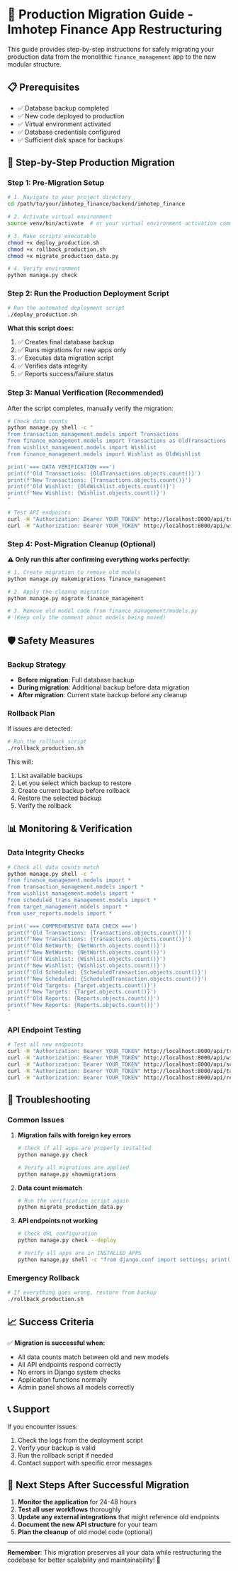 # 🚀 Production Migration Guide - Imhotep Finance App Restructuring

This guide provides step-by-step instructions for safely migrating your production data from the monolithic `finance_management` app to the new modular structure.

## 📋 Prerequisites

- ✅ Database backup completed
- ✅ New code deployed to production
- ✅ Virtual environment activated
- ✅ Database credentials configured
- ✅ Sufficient disk space for backups

## 🔧 Step-by-Step Production Migration

### Step 1: Pre-Migration Setup

```bash
# 1. Navigate to your project directory
cd /path/to/your/imhotep_finance/backend/imhotep_finance

# 2. Activate virtual environment
source venv/bin/activate  # or your virtual environment activation command

# 3. Make scripts executable
chmod +x deploy_production.sh
chmod +x rollback_production.sh
chmod +x migrate_production_data.py

# 4. Verify environment
python manage.py check
```

### Step 2: Run the Production Deployment Script

```bash
# Run the automated deployment script
./deploy_production.sh
```

**What this script does:**
1. ✅ Creates final database backup
2. ✅ Runs migrations for new apps only
3. ✅ Executes data migration script
4. ✅ Verifies data integrity
5. ✅ Reports success/failure status

### Step 3: Manual Verification (Recommended)

After the script completes, manually verify the migration:

```bash
# Check data counts
python manage.py shell -c "
from transaction_management.models import Transactions
from finance_management.models import Transactions as OldTransactions
from wishlist_management.models import Wishlist
from finance_management.models import Wishlist as OldWishlist

print('=== DATA VERIFICATION ===')
print(f'Old Transactions: {OldTransactions.objects.count()}')
print(f'New Transactions: {Transactions.objects.count()}')
print(f'Old Wishlist: {OldWishlist.objects.count()}')
print(f'New Wishlist: {Wishlist.objects.count()}')
"

# Test API endpoints
curl -H "Authorization: Bearer YOUR_TOKEN" http://localhost:8000/api/transactions/transaction/get-transactions/
curl -H "Authorization: Bearer YOUR_TOKEN" http://localhost:8000/api/wishlist/wishlist/get-wishlist/
```

### Step 4: Post-Migration Cleanup (Optional)

**⚠️ Only run this after confirming everything works perfectly:**

```bash
# 1. Create migration to remove old models
python manage.py makemigrations finance_management

# 2. Apply the cleanup migration
python manage.py migrate finance_management

# 3. Remove old model code from finance_management/models.py
# (Keep only the comment about models being moved)
```

## 🛡️ Safety Measures

### Backup Strategy
- **Before migration**: Full database backup
- **During migration**: Additional backup before data migration
- **After migration**: Current state backup before any cleanup

### Rollback Plan
If issues are detected:

```bash
# Run the rollback script
./rollback_production.sh
```

This will:
1. List available backups
2. Let you select which backup to restore
3. Create current backup before rollback
4. Restore the selected backup
5. Verify the rollback

## 📊 Monitoring & Verification

### Data Integrity Checks
```bash
# Check all data counts match
python manage.py shell -c "
from finance_management.models import *
from transaction_management.models import *
from wishlist_management.models import *
from scheduled_trans_management.models import *
from target_management.models import *
from user_reports.models import *

print('=== COMPREHENSIVE DATA CHECK ===')
print(f'Old Transactions: {Transactions.objects.count()}')
print(f'New Transactions: {Transactions.objects.count()}')
print(f'Old NetWorth: {NetWorth.objects.count()}')
print(f'New NetWorth: {NetWorth.objects.count()}')
print(f'Old Wishlist: {Wishlist.objects.count()}')
print(f'New Wishlist: {Wishlist.objects.count()}')
print(f'Old Scheduled: {ScheduledTransaction.objects.count()}')
print(f'New Scheduled: {ScheduledTransaction.objects.count()}')
print(f'Old Targets: {Target.objects.count()}')
print(f'New Targets: {Target.objects.count()}')
print(f'Old Reports: {Reports.objects.count()}')
print(f'New Reports: {Reports.objects.count()}')
"
```

### API Endpoint Testing
```bash
# Test all new endpoints
curl -H "Authorization: Bearer YOUR_TOKEN" http://localhost:8000/api/transactions/transaction/get-transactions/
curl -H "Authorization: Bearer YOUR_TOKEN" http://localhost:8000/api/wishlist/wishlist/get-wishlist/
curl -H "Authorization: Bearer YOUR_TOKEN" http://localhost:8000/api/scheduled-transactions/scheduled-trans/get-scheduled-trans/
curl -H "Authorization: Bearer YOUR_TOKEN" http://localhost:8000/api/targets/target/get-target/
curl -H "Authorization: Bearer YOUR_TOKEN" http://localhost:8000/api/reports/get-monthly-report/
```

## 🚨 Troubleshooting

### Common Issues

1. **Migration fails with foreign key errors**
   ```bash
   # Check if all apps are properly installed
   python manage.py check
   
   # Verify all migrations are applied
   python manage.py showmigrations
   ```

2. **Data count mismatch**
   ```bash
   # Run the verification script again
   python migrate_production_data.py
   ```

3. **API endpoints not working**
   ```bash
   # Check URL configuration
   python manage.py check --deploy
   
   # Verify all apps are in INSTALLED_APPS
   python manage.py shell -c "from django.conf import settings; print(settings.INSTALLED_APPS)"
   ```

### Emergency Rollback
```bash
# If everything goes wrong, restore from backup
./rollback_production.sh
```

## 📈 Success Criteria

✅ **Migration is successful when:**
- All data counts match between old and new models
- All API endpoints respond correctly
- No errors in Django system checks
- Application functions normally
- Admin panel shows all models correctly

## 📞 Support

If you encounter issues:
1. Check the logs from the deployment script
2. Verify your backup is valid
3. Run the rollback script if needed
4. Contact support with specific error messages

## 🎯 Next Steps After Successful Migration

1. **Monitor the application** for 24-48 hours
2. **Test all user workflows** thoroughly
3. **Update any external integrations** that might reference old endpoints
4. **Document the new API structure** for your team
5. **Plan the cleanup** of old model code (optional)

---

**Remember**: This migration preserves all your data while restructuring the codebase for better scalability and maintainability! 🚀
